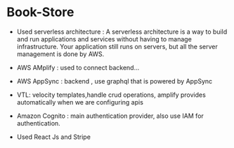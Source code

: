 # Book-Store

* Used serverless architecture : A serverless architecture is a way to build and run applications and services without having to manage infrastructure. Your application still runs on servers, but all the server management is done by AWS.

* AWS AMplify : used to connect backend...

* AWS AppSync : backend , use graphql that is powered by AppSync

* VTL: velocity templates,handle crud operations, amplify provides automatically when we are configuring apis

* Amazon Cognito : main authentication provider, also use IAM for authentication.

* Used React Js and Stripe
  
